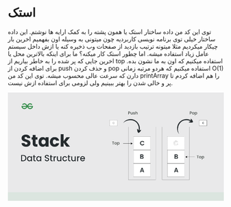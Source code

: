 # استک

توی این کد من داده ساختار استک یا همون پشته را به کمک ارایه ها نوشتم.
این داده ساختار خیلی توی برنامه نویسی کاربردیه چون میتونی به وسیله اون بفهمیم اخرین بار چیکار میکردیم مثلا میتونه ترتیب بازدید از صفحات وب ‌ذخیره کنه یا ازش داخل سیستم عامل زیاد استفاده میشه.
اما چطور استک کار میکنه؟ ما برای اینکه بالاترین محل یا اخرین جایی که پر شده را به خاطر بیاریم از top استفاده میکنیم که اون به ما نشون بده.
برای اضافه کردن از push و حذف کردن pop استفاده میکنیم که هردو مرتبه زمانی O(1) دارن که سرعت عالی محسوب میشه.
توی این کد من printArray را هم اضافه کردم تا پر و خالی شدن را بهتر ببینیم ولی لزومی برای استفاده ازش نیست.

![How pop and push work](/stack/Stack-Data-Structure.png)